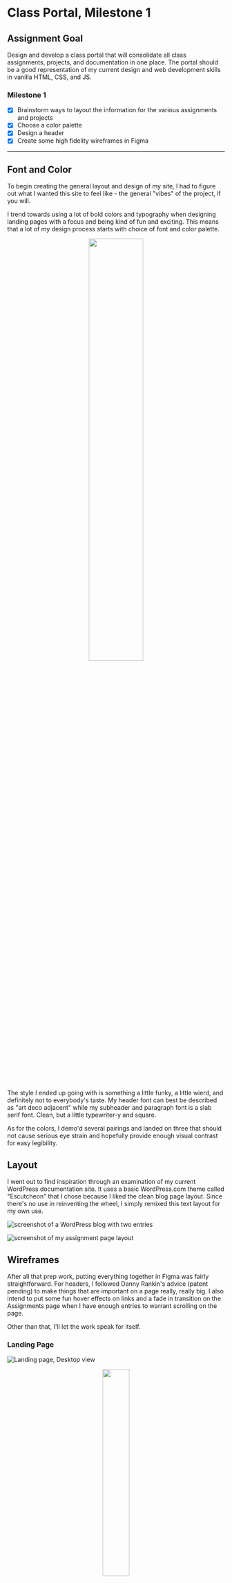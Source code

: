 # Class Portal, Milestone 1

## Assignment Goal

Design and develop a class portal that will consolidate all class assignments, projects, and documentation in one place. The portal should be a good representation of my current  design and web development skills in vanilla HTML, CSS, and JS.

### Milestone 1

- [x] Brainstorm ways to layout the information for the various assignments and projects
- [x] Choose a color palette
- [x] Design a header
- [x] Create some high fidelity wireframes in Figma

---

## Font and Color

To begin creating the general layout and design of my site, I had to figure out what I wanted this site to feel like - the general "vibes" of the project, if you will.

I trend towards using a lot of bold colors and typography when designing landing pages with a focus and being kind of fun and exciting. This means that a lot of my design process starts with choice of font and color palette.

<!-- ![style guide for the class portal](images/style.png) -->
<p align="center">
    <img src="images/style.png" width=50%>
</p>

The style I ended up going with is something a little funky, a little wierd, and definitely not to everybody's taste. My header font can best be described as "art deco adjacent" while my subheader and paragraph font is a slab serif font. Clean, but a little typewriter-y and square.

As for the colors, I demo'd several pairings and landed on three that should not cause serious eye strain and hopefully provide enough visual contrast for easy legibility.

## Layout

I went out to find inspiration through an examination of my current WordPress documentation site. It uses a basic WordPress.com theme called "Escutcheon" that I chose because I liked the clean blog page layout. Since there's no use in reinventing the wheel, I simply remixed this text layout for my own use.

![screenshot of a WordPress blog with two entries](images/wordpress.png)

![screenshot of my assignment page layout](images/layout.png)

## Wireframes

After all that prep work, putting everything together in Figma was fairly straightforward. For headers, I followed Danny Rankin's advice (patent pending) to make things that are important on a page really, really big. I also intend to put some fun hover effects on links and a fade in transition on the Assignments page when I have enough entries to warrant scrolling on the page.

Other than that, I'll let the work speak for itself.

### Landing Page

![Landing page, Desktop view](images/landing-desktop.png)
<!-- <img src="images/landing-desktop.png" width=%> -->

<!-- ![Landing page, Smartphone view](images/landing-android.png) -->
<p align="center">
    <img src="images/landing-android.png" width=35%>
</p>

### Assignments Page

![Assignment page, Desktop view](images/assignment-desktop.png)

<!-- ![Assignment page, Smartphone View](images/assignment-android.png) -->
<p align="center">
    <img src="images/assignment-android.png" width=35%>
</p>

### Projects Page

![Project page, Desktop view](images/project-desktop.png)

<!-- ![Project page, Smartphone view](images/project-android.png) -->
<p align="center">
    <img src="images/project-android.png" width=35%>
</p>
